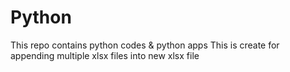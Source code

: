# Python
This repo contains python codes &amp; python apps
This is create for appending multiple xlsx files into new xlsx file
